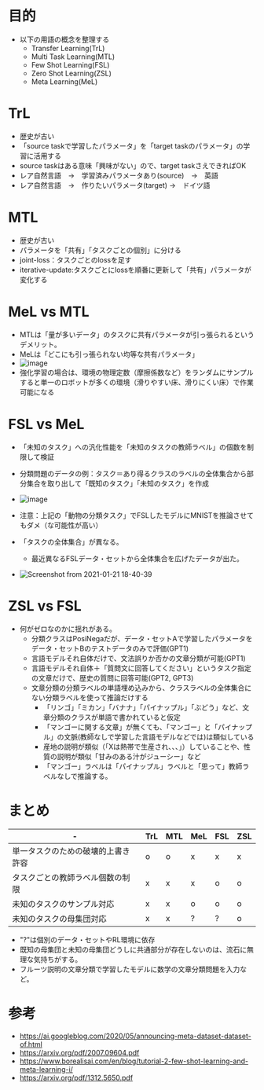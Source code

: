 # 目的
* 以下の用語の概念を整理する
  * Transfer Learning(TrL)
  * Multi Task Learning(MTL)
  * Few Shot Learning(FSL)
  * Zero Shot Learning(ZSL)
  * Meta Learning(MeL)

# TrL
* 歴史が古い
* 「source taskで学習したパラメータ」を「target taskのパラメータ」の学習に活用する
* source taskはある意味「興味がない」ので、target taskさえできればOK
* レア自然言語　→　学習済みパラメータあり(source)　→　英語
* レア自然言語　→　作りたいパラメータ(target) →　ドイツ語

# MTL
* 歴史が古い
* パラメータを「共有」「タスクごとの個別」に分ける
* joint-loss：タスクごとのlossを足す
* iterative-update:タスクごとにlossを順番に更新して「共有」パラメータが変化する

# MeL vs MTL
* MTLは「量が多いデータ」のタスクに共有パラメータが引っ張られるというデメリット。
* MeLは「どこにも引っ張られない均等な共有パラメータ」
* ![image](https://user-images.githubusercontent.com/19440811/105328730-b40fcb00-5c13-11eb-8dbb-94286629b619.png)
* 強化学習の場合は、環境の物理定数（摩擦係数など）をランダムにサンプルすると単一のロボットが多くの環境（滑りやすい床、滑りにくい床）で作業可能になる

# FSL vs MeL
* 「未知のタスク」への汎化性能を「未知のタスクの教師ラベル」の個数を制限して検証
* 分類問題のデータの例：タスク＝あり得るクラスのラベルの全体集合から部分集合を取り出して「既知のタスク」「未知のタスク」を作成

* ![image](https://user-images.githubusercontent.com/19440811/105331093-6a74af80-5c16-11eb-89bc-e0c8bd3c22c3.png)

* 注意：上記の「動物の分類タスク」でFSLしたモデルにMNISTを推論させてもダメ（な可能性が高い）
* 「タスクの全体集合」が異なる。
  * 最近異なるFSLデータ・セットから全体集合を広げたデータが出た。
* ![Screenshot from 2021-01-21 18-40-39](https://user-images.githubusercontent.com/19440811/105332667-34d0c600-5c18-11eb-91ba-476469436e75.png)


# ZSL vs FSL
* 何がゼロなのかに揺れがある。
  * 分類クラスはPosiNegaだが、データ・セットAで学習したパラメータをデータ・セットBのテストデータのみで評価(GPT1)
  * 言語モデルそれ自体だけで、文法誤りか否かの文章分類が可能(GPT1)
  * 言語モデルそれ自体＋「質問文に回答してください」というタスク指定の文章だけで、歴史の質問に回答可能(GPT2, GPT3)
  * 文章分類の分類ラベルの単語埋め込みから、クラスラベルの全体集合にない分類ラベルを使って推論だけする
      * 「リンゴ」「ミカン」「バナナ」「パイナップル」「ぶどう」など、文章分類のクラスが単語で書かれていると仮定
      * 「マンゴーに関する文章」が無くても、「マンゴー」と「パイナップル」の文脈(教師なしで学習した言語モデルなどでは)は類似している
      * 産地の説明が類似（「Xは熱帯で生産され、、、」）していることや、性質の説明が類似「甘みのある汁がジューシー」など
      * 「マンゴー」ラベルは「パイナップル」ラベルと「思って」教師ラベルなしで推論する。


# まとめ


|-|TrL|MTL|MeL|FSL|ZSL|
|----|----|----|----|----|----|
|単一タスクのための破壊的上書き許容|o|o|x|x|x|
|タスクごとの教師ラベル個数の制限|x|x|x|o|o|
|未知のタスクのサンプル対応|x|x|o|o|o|
|未知のタスクの母集団対応|x|x|?|?|o|

* "?"は個別のデータ・セットやRL環境に依存
* 既知の母集団と未知の母集団どうしに共通部分が存在しないのは、流石に無理な気持ちがする。
* フルーツ説明の文章分類で学習したモデルに数学の文章分類問題を入力など。

# 参考
* https://ai.googleblog.com/2020/05/announcing-meta-dataset-dataset-of.html
* https://arxiv.org/pdf/2007.09604.pdf
* https://www.borealisai.com/en/blog/tutorial-2-few-shot-learning-and-meta-learning-i/
* https://arxiv.org/pdf/1312.5650.pdf
